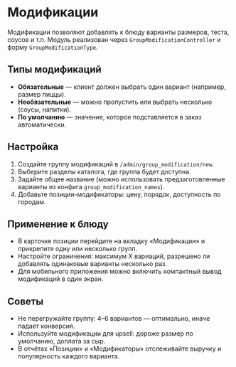 # Модификации

Модификации позволяют добавлять к блюду варианты размеров, теста, соусов и т.п. Модуль реализован через `GroupModificationController` и форму `GroupModificationType`.

## Типы модификаций

- **Обязательные** — клиент должен выбрать один вариант (например, размер пиццы).
- **Необязательные** — можно пропустить или выбрать несколько (соусы, напитки).
- **По умолчанию** — значение, которое подставляется в заказ автоматически.

## Настройка

1. Создайте группу модификаций в `/admin/group_modification/new`.
2. Выберите разделы каталога, где группа будет доступна.
3. Задайте общее название (можно использовать предзаготовленные варианты из конфига `group_modification_names`).
4. Добавьте позиции-модификаторы: цену, порядок, доступность по городам.

## Применение к блюду

- В карточке позиции перейдите на вкладку «Модификации» и прикрепите одну или несколько групп.
- Настройте ограничения: максимум X вариаций, разрешено ли добавлять одинаковые варианты несколько раз.
- Для мобильного приложения можно включить компактный вывод модификаций в один экран.

## Советы

- Не перегружайте группу: 4–6 вариантов — оптимально, иначе падает конверсия.
- Используйте модификации для upsell: дороже размер по умолчанию, доплата за сыр.
- В отчётах «Позиции» и «Модификаторы» отслеживайте выручку и популярность каждого варианта.
